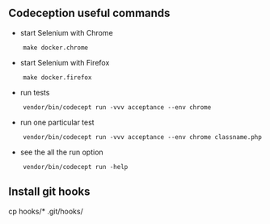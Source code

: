 ## Codeception useful commands
* start Selenium with Chrome
```
    make docker.chrome
```
* start Selenium with Firefox
```
    make docker.firefox
```
* run tests
```
    vendor/bin/codecept run -vvv acceptance --env chrome
```
* run one particular test
```
    vendor/bin/codecept run -vvv acceptance --env chrome classname.php
```
* see the all the run option
```
    vendor/bin/codecept run -help
```

## Install git hooks
cp hooks/* .git/hooks/
